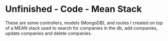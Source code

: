 # Unfinished - Code - Mean Stack
These are some controllers, models (MongoDB), and routes I created on top of a MEAN stack used to search for companies in the db, add companies, update companies and delete companies.
